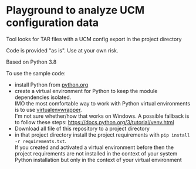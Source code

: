 # Playground to analyze UCM configuration data

Tool looks for TAR files with a UCM config export in the project directory

Code is provided "as is". Use at your own risk.

Based on Python 3.8

To use the sample code:
* install Python from [python.org](https://www.python.org)
* create a virtual environment for Python to keep the module dependencies isolated.  
  IMO the most comfortable way to work with Python virtual environments is to use [virtualenvwrapper](https://virtualenvwrapper.readthedocs.io/en/latest/).  
  I'm not sure whether/how that works on Windows.
  A possible fallback is to follow these steps: https://docs.python.org/3/tutorial/venv.html  
* Download all file of this repository to a project directory
* in that project directory install the project requirements with `pip install -r requirements.txt`.  
  If you created and activated a virtual environment before then the project requirements are not installed in the 
  context of your system Python installation but only in the context of your virtual environment